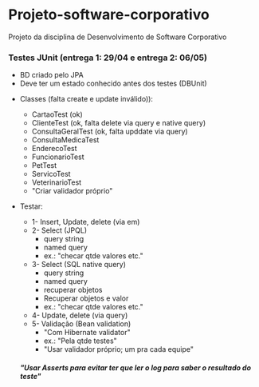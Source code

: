 # Projeto-software-corporativo
Projeto da disciplina de Desenvolvimento de Software Corporativo



### Testes JUnit (entrega 1: 29/04 e entrega 2: 06/05)
- BD criado pelo JPA
- Deve ter um estado conhecido antes dos testes (DBUnit)

+ Classes (falta create e update inválido)):
  - CartaoTest (ok) 
  - ClienteTest (ok, falta delete via query e native query)
  - ConsultaGeralTest (ok, falta upddate via query)
  - ConsultaMedicaTest
  - EnderecoTest
  - FuncionarioTest
  - PetTest
  - ServicoTest
  - VeterinarioTest
  - "Criar validador próprio"



+ Testar:
	- 1- Insert, Update, delete (via em)
	- 2- Select (JPQL)
		- query string
		- named query 
		- ex.: "checar qtde valores etc."
	- 3- Select (SQL native query)
		- query string
		- named query 
		- recuperar objetos
		- Recuperar objetos e valor
		- ex.: "checar qtde valores etc."
	- 4- Update, delete (via query)
	- 5- Validação (Bean validation)
	  - "Com Hibernate validator"
	  - ex.: "Pela qtde testes"
	  - "Usar validador próprio; um pra cada equipe"

  ##### "Usar Asserts para evitar ter que ler o log para saber o resultado do teste"
